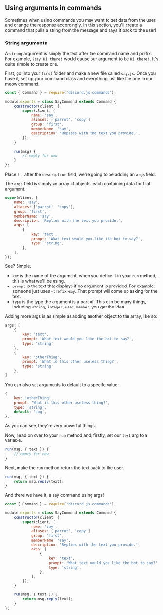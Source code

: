 ## Using arguments in commands

Sometimes when using commands you may want to get data from the user, and change the response accordingly. In this section, you'll create a command that pulls a string from the message and says it back to the user!

### String arguments

A `string` argument is simply the text after the command name and prefix. For example, `?say Hi there!` would cause our argument to be `Hi there!`. It's quite simple to create one.

First, go into your `first` folder and make a new file called `say.js`. Once you have it, set up your command class and everything just like the one in our meow command.

```js
const { Command } = require('discord.js-commando');

module.exports = class SayCommand extends Command {
	constructor(client) {
		super(client, {
			name: 'say',
			aliases: ['parrot', 'copy'],
			group: 'first',
			memberName: 'say',
			description: 'Replies with the text you provide.',
		});
	}

	run(msg) {
		// empty for now
	}
};
```

Place a `,` after the `description` field, we're going to be adding an `args` field.

The `args` field is simply an array of objects, each containing data for that argument.

<!-- eslint-skip -->

```js
super(client, {
	name: 'say',
	aliases: ['parrot', 'copy'],
	group: 'first',
	memberName: 'say',
	description: 'Replies with the text you provide.',
	args: [
		{
			key: 'text',
			prompt: 'What text would you like the bot to say?',
			type: 'string',
		},
	],
});
```

See? Simple.

- `key` is the name of the argument, when you define it in your `run` method, this is what we'll be using.  
- `prompt` is the text that displays if no argument is provided. For example: someone just uses `<prefix>say`. That prompt will come up asking for the text.  
- `type` is the type the argument is a part of. This can be many things, including `string`, `integer`, `user`, `member`, you get the idea.

Adding more args is as simple as adding another object to the array, like so:

<!-- eslint-skip -->

```js
args: [
	{
		key: 'text',
		prompt: 'What text would you like the bot to say?',
		type: 'string',
	},
	{
		key: 'otherThing',
		prompt: 'What is this other useless thing?',
		type: 'string',
	},
]
```

You can also set arguments to default to a specifc value:

<!-- eslint-skip -->

```js
{
	key: 'otherThing',
	prompt: 'What is this other useless thing?',
	type: 'string',
	default: 'dog',
},
```

As you can see, they're very powerful things.

Now, head on over to your `run` method and, firstly, set our `text` arg to a variable.

<!-- eslint-skip -->

```js
run(msg, { text }) {
	// empty for now
}
```

Next, make the `run` method return the text back to the user.

<!-- eslint-skip -->

```js
run(msg, { text }) {
	return msg.reply(text);
}
```

And there we have it, a say command using args!

```js
const { Command } = require('discord.js-commando');

module.exports = class SayCommand extends Command {
	constructor(client) {
		super(client, {
			name: 'say',
			aliases: ['parrot', 'copy'],
			group: 'first',
			memberName: 'say',
			description: 'Replies with the text you provide.',
			args: [
				{
					key: 'text',
					prompt: 'What text would you like the bot to say?',
					type: 'string',
				},
			],
		});
	}

	run(msg, { text }) {
		return msg.reply(text);
	}
};
```
